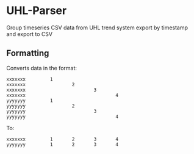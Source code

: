 # UHL-Parser

Group timeseries CSV data from UHL trend system export by timestamp and export to CSV

## Formatting

Converts data in the format:
```
xxxxxxx			1
xxxxxxx					2
xxxxxxx							3
xxxxxxx									4
yyyyyyy			1
yyyyyyy					2
yyyyyyy							3
yyyyyyy									4
```

To:

```
xxxxxxx			1		2		3		4
yyyyyyy			1		2		3		4
```
